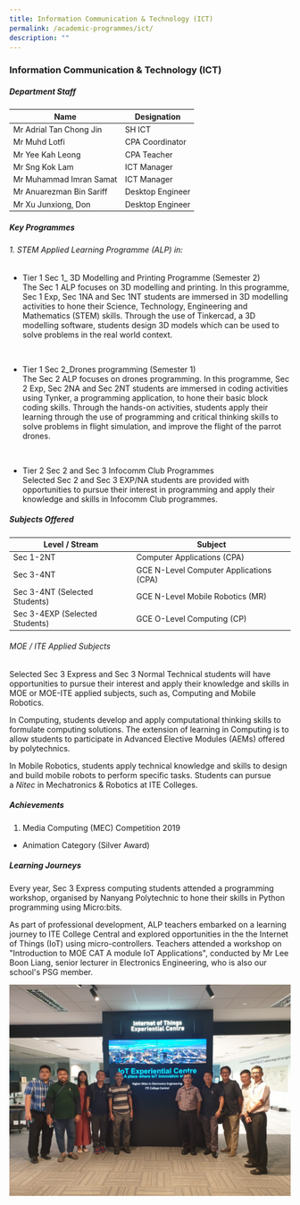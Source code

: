 ```yaml
---
title: Information Communication & Technology (ICT)
permalink: /academic-programmes/ict/
description: ""
---
```

### Information Communication & Technology (ICT)

##### Department Staff

| Name                     | Designation      |
|--------------------------|------------------|
| Mr Adrial Tan Chong Jin  | SH ICT           |
| Mr Muhd Lotfi            | CPA Coordinator  |
| Mr Yee Kah Leong         | CPA Teacher      |
| Mr Sng Kok Lam           | ICT Manager      |
| Mr Muhammad Imran Samat  | ICT Manager      |
| Mr Anuarezman Bin Sariff | Desktop Engineer |
| Mr Xu Junxiong, Don      | Desktop Engineer |

##### Key Programmes
###### 1\. STEM Applied Learning Programme (ALP) in:
*   Tier 1 Sec 1_ 3D Modelling and Printing Programme (Semester 2)<br>
    The Sec 1 ALP focuses on 3D modelling and printing. In this programme, Sec 1 Exp, Sec 1NA and Sec 1NT students are immersed in 3D modelling activities to hone their Science, Technology, Engineering and Mathematics (STEM) skills. Through the use of Tinkercad, a 3D modelling software, students design 3D models which can be used to solve problems in the real world context.
		
<br>

*   Tier 1 Sec 2_Drones programming (Semester 1)<br>
	The Sec 2 ALP focuses on drones programming. In this programme, Sec 2 Exp, Sec 2NA and Sec 2NT students are immersed in coding activities using Tynker, a programming application, to hone their basic block coding skills. Through the hands-on activities, students apply their learning through the use of programming and critical thinking skills to solve problems in flight simulation, and improve the flight of the parrot drones.
	
	<br>
	
*   Tier 2 Sec 2 and Sec 3 Infocomm Club Programmes <br>
	Selected Sec 2 and Sec 3 EXP/NA students are provided with opportunities to pursue their interest in programming and apply their knowledge and skills in Infocomm Club programmes.
	
##### Subjects Offered

| Level / Stream                  | Subject                                  |
|---------------------------------|------------------------------------------|
|  Sec 1-2NT                      | Computer Applications (CPA)              |
|  Sec 3-4NT                      | GCE N-Level Computer Applications (CPA)  |
|  Sec 3-4NT (Selected Students)  | GCE N-Level Mobile Robotics (MR)         |
|  Sec 3-4EXP (Selected Students) | GCE O-Level Computing (CP)               |

###### MOE / ITE Applied Subjects
Selected Sec 3 Express and Sec 3 Normal Technical students will have opportunities to pursue their interest and apply their knowledge and skills in MOE or MOE-ITE applied subjects, such as, Computing and Mobile Robotics.

In Computing, students develop and apply computational thinking skills to formulate computing solutions. The extension of learning in Computing is to allow students to participate in Advanced Elective Modules (AEMs) offered by polytechnics.

In Mobile Robotics, students apply technical knowledge and skills to design and build mobile robots to perform specific tasks. Students can pursue a _Nitec_ in Mechatronics & Robotics at ITE Colleges.


##### Achievements
1. Media Computing (MEC) Competition 2019  
- Animation Category (Silver Award)

##### Learning Journeys
Every year, Sec 3 Express computing students attended a programming workshop, organised by Nanyang Polytechnic to hone their skills in Python programming using Micro:bits.  
  
As part of professional development, ALP teachers embarked on a learning journey to ITE College Central and explored opportunities in the the Internet of Things (IoT) using micro-controllers. Teachers attended a workshop on "Introduction to MOE CAT A module IoT Applications", conducted by Mr Lee Boon Liang, senior lecturer in Electronics Engineering, who is also our school's PSG member.

![](/images/ITE%20College%20Central.jpg)